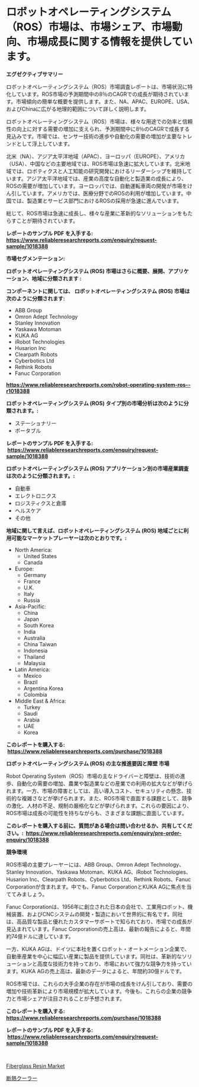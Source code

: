 <p><h1>ロボットオペレーティングシステム（ROS）市場は、市場シェア、市場動向、市場成長に関する情報を提供しています。</h1></p><p><strong>エグゼクティブサマリー</strong></p>
<p><p>ロボットオペレーティングシステム（ROS）市場調査レポートは、市場状況に特化しています。ROS市場の予測期間中の8％のCAGRでの成長が期待されています。市場傾向の簡単な概要を提供します。また、NA、APAC、EUROPE、USA、およびChinaに広がる地理的範囲について詳しく説明します。</p><p>ロボットオペレーティングシステム（ROS）市場は、様々な用途での効率と信頼性の向上に対する需要の増加に支えられ、予測期間中に8％のCAGRで成長する見込みです。市場では、センサー技術の進歩や自動化の需要の増加が主要なトレンドとして浮上しています。</p><p>北米（NA）、アジア太平洋地域（APAC）、ヨーロッパ（EUROPE）、アメリカ（USA）、中国などの主要地域では、ROS市場は急速に拡大しています。北米地域では、ロボティクスと人工知能の研究開発におけるリーダーシップを維持しています。アジア太平洋地域では、産業の高度な自動化と製造業の成長により、ROSの需要が増加しています。ヨーロッパでは、自動運転車両の開発が市場をけん引しています。アメリカでは、医療分野でのROSの利用が増加しています。中国では、製造業とサービス部門におけるROSの採用が急速に進んでいます。</p><p>総じて、ROS市場は急速に成長し、様々な産業に革新的なソリューションをもたらすことが期待されています。</p></p>
<p><strong>レポートのサンプル PDF を入手する: <a href="https://www.reliableresearchreports.com/enquiry/request-sample/1018388">https://www.reliableresearchreports.com/enquiry/request-sample/1018388</a></strong></p>
<p><strong>市場セグメンテーション:</strong></p>
<p><strong> ロボットオペレーティングシステム (ROS) 市場はさらに概要、展開、アプリケーション、地域に分類されます :</strong></p>
<p><strong>コンポーネントに関しては、 ロボットオペレーティングシステム (ROS) 市場は次のように分類されます: &nbsp;</strong></p>
<p><ul><li>ABB Group</li><li>Omron Adept Technology</li><li>Stanley Innovation</li><li>Yaskawa Motoman</li><li>KUKA AG</li><li>iRobot Technologies</li><li>Husarion Inc</li><li>Clearpath Robots</li><li>Cyberbotics Ltd</li><li>Rethink Robots</li><li>Fanuc Corporation</li></ul></p>
<p><strong><a href="https://www.reliableresearchreports.com/robot-operating-system-ros--r1018388">https://www.reliableresearchreports.com/robot-operating-system-ros--r1018388</a></strong></p>
<p><strong> ロボットオペレーティングシステム (ROS) タイプ別の市場分析は次のように分類されます。:</strong></p>
<p><ul><li>ステーショナリー</li><li>ポータブル</li></ul></p>
<p><strong>レポートのサンプル PDF を入手する: &nbsp;<a href="https://www.reliableresearchreports.com/enquiry/request-sample/1018388">https://www.reliableresearchreports.com/enquiry/request-sample/1018388</a></strong></p>
<p><strong> ロボットオペレーティングシステム (ROS) アプリケーション別の市場産業調査は次のように分類されます。:</strong></p>
<p><ul><li>自動車</li><li>エレクトロニクス</li><li>ロジスティクスと倉庫</li><li>ヘルスケア</li><li>その他</li></ul></p>
<p><strong>地域に関して言えば、ロボットオペレーティングシステム (ROS) 地域ごとに利用可能なマーケットプレーヤーは次のとおりです。:</strong></p>
<p><ul>
    <li>
        North America:
        <ul>
            <li>United States</li>
            <li>Canada</li>
        </ul>
    </li>
    <li>
        Europe:
        <ul>
            <li>Germany</li>
            <li>France</li>
            <li>U.K.</li>
            <li>Italy</li>
            <li>Russia</li>
        </ul>
    </li>
    <li>
        Asia-Pacific:
        <ul>
            <li>China</li>
            <li>Japan</li>
            <li>South Korea</li>
            <li>India</li>
            <li>Australia</li>
            <li>China Taiwan</li>
            <li>Indonesia</li>
            <li>Thailand</li>
            <li>Malaysia</li>
        </ul>
    </li>
    <li>
        Latin America:
        <ul>
            <li>Mexico</li>
            <li>Brazil</li>
            <li>Argentina Korea</li>
            <li>Colombia</li>
        </ul>
    </li>
    <li>
        Middle East & Africa:
        <ul>
            <li>Turkey</li>
            <li>Saudi</li>
            <li>Arabia</li>
            <li>UAE</li>
            <li>Korea</li>
        </ul>
    </li>
    </ul></p>
<p><strong>このレポートを購入する: &nbsp;<a href="https://www.reliableresearchreports.com/purchase/1018388">https://www.reliableresearchreports.com/purchase/1018388</a></strong></p>
<p><strong>ロボットオペレーティングシステム (ROS) の主な推進要因と障壁 市場</strong></p>
<p><p>Robot Operating System（ROS）市場の主なドライバーと障壁は、技術の進歩、自動化の需要の増加、農業や製造業などの産業での利用の拡大などが挙げられます。一方、市場の障害としては、高い導入コスト、セキュリティの懸念、技術的な複雑さなどが挙げられます。また、ROS市場で直面する課題として、競争の激化、人材の不足、規制の厳格化などが挙げられます。これらの要因により、ROS市場は成長の可能性を持ちながらも、さまざまな課題に直面しています。</p></p>
<p><strong>このレポートを購入する前に、質問がある場合は問い合わせるか、共有してください。:&nbsp; <a href="https://www.reliableresearchreports.com/enquiry/pre-order-enquiry/1018388">https://www.reliableresearchreports.com/enquiry/pre-order-enquiry/1018388</a></strong></p>
<p><strong>競争環境</strong></p>
<p><p>ROS市場の主要プレーヤーには、ABB Group、Omron Adept Technology、Stanley Innovation、Yaskawa Motoman、KUKA AG、iRobot Technologies、Husarion Inc、Clearpath Robots、Cyberbotics Ltd、Rethink Robots、Fanuc Corporationが含まれます。中でも、Fanuc CorporationとKUKA AGに焦点を当ててみましょう。</p><p>Fanuc Corporationは、1956年に創立された日本の会社で、工業用ロボット、機械装置、およびCNCシステムの開発・製造において世界的に有名です。同社は、高品質な製品と優れたカスタマーサポートで知られており、市場での成長が見込まれています。Fanuc Corporationの売上高は、最新の報告によると、年間約74億ドルに達しています。</p><p>一方、KUKA AGは、ドイツに本社を置くロボット・オートメーション企業で、自動車産業を中心に幅広い産業に製品を提供しています。同社は、革新的なソリューションと高度な技術力を持っており、市場において強力な競争力を持っています。KUKA AGの売上高は、最新のデータによると、年間約30億ドルです。</p><p>ROS市場では、これらの大手企業の存在が市場の成長をけん引しており、需要の増加や技術革新により市場規模が拡大しています。今後も、これらの企業の競争力と市場シェアが注目されることが予想されます。</p></p>
<p><strong>このレポートを購入する: &nbsp; <a href="https://www.reliableresearchreports.com/purchase/1018388">https://www.reliableresearchreports.com/purchase/1018388</a></strong></p>
<p><strong>レポートのサンプル PDF を入手する: &nbsp;<a href="https://www.reliableresearchreports.com/enquiry/request-sample/1018388">https://www.reliableresearchreports.com/enquiry/request-sample/1018388</a></strong><strong></strong></p>
<p>&nbsp;</p>
<p><p><a href="https://confirmed-shield-e13.notion.site/Fiberglass-Resin-Market-Furnish-Information-about-Market-Size-Market-Share-Market-Dynamics-and-Pr-c16c58dcfb6a465cac60d0051c276c11">Fiberglass Resin Market</a></p><p><a href="https://medium.com/@erickbotsfortrd46766/%E6%96%AD%E7%86%B1%E3%82%AF%E3%83%BC%E3%83%A9%E3%83%BC%E5%B8%82%E5%A0%B4%E3%83%AC%E3%83%9D%E3%83%BC%E3%83%88%E3%81%AF-%E3%81%93%E3%81%AE%E5%B8%82%E5%A0%B4%E3%81%AE%E6%9C%80%E6%96%B0%E3%81%AE%E3%83%88%E3%83%AC%E3%83%B3%E3%83%89%E3%81%A8%E6%88%90%E9%95%B7%E3%81%AE%E6%A9%9F%E4%BC%9A%E3%82%92%E6%98%8E%E3%82%89%E3%81%8B%E3%81%AB%E3%81%97%E3%81%A6%E3%81%84%E3%81%BE%E3%81%99-8614bd525118">断熱クーラー</a></p></p>